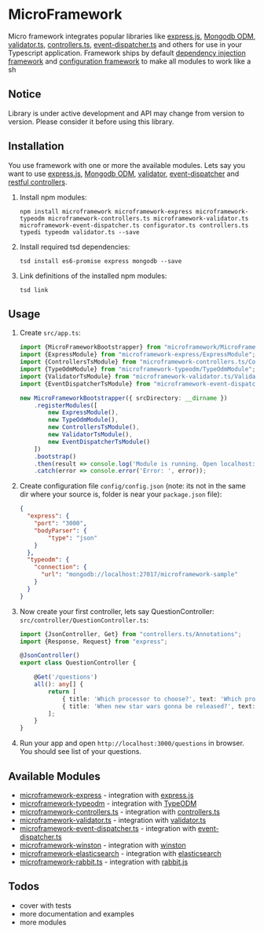 # MicroFramework

Micro framework integrates popular libraries like [express.js][1], [Mongodb ODM][2], [validator.ts][5],
[controllers.ts][4], [event-dispatcher.ts][7]
and others for use in your Typescript application. Framework ships by default [dependency injection framework][3] and
[configuration framework][6] to make all modules to work like a sh

## Notice

Library is under active development and API may change from version to version. 
Please consider it before using this library.

## Installation

You use framework with one or more the available modules. Lets say you want to use [express.js][1], [Mongodb ODM][2],
[validator][5], [event-dispatcher][7] and [restful controllers][4].

1. Install npm modules: 

    `npm install microframework microframework-express microframework-typeodm microframework-controllers.ts
microframework-validator.ts microframework-event-dispatcher.ts configurator.ts controllers.ts typedi typeodm validator.ts --save`

2. Install required tsd dependencies:

    `tsd install es6-promise express mongodb --save`

3. Link definitions of the installed npm modules:

    `tsd link`

## Usage

1. Create `src/app.ts`:
    
    ```typescript
    import {MicroFrameworkBootstrapper} from "microframework/MicroFrameworkBootstrapper";
    import {ExpressModule} from "microframework-express/ExpressModule";
    import {ControllersTsModule} from "microframework-controllers.ts/ControllersTsModule";
    import {TypeOdmModule} from "microframework-typeodm/TypeOdmModule";
    import {ValidatorTsModule} from "microframework-validator.ts/ValidatorTsModule";
    import {EventDispatcherTsModule} from "microframework-event-dispatcher.ts/EventDispatcherTsModule";
    
    new MicroFrameworkBootstrapper({ srcDirectory: __dirname })
        .registerModules([
            new ExpressModule(),
            new TypeOdmModule(),
            new ControllersTsModule(),
            new ValidatorTsModule(),
            new EventDispatcherTsModule()
        ])
        .bootstrap()
        .then(result => console.log('Module is running. Open localhost:3000'))
        .catch(error => console.error('Error: ', error));
    ```
    
2. Create configuration file `config/config.json` (note: its not in the same dir where your source is,
folder is near your `package.json` file):
    
    ```json
    {
      "express": {
        "port": "3000",
        "bodyParser": {
            "type": "json"
        }
      },
      "typeodm": {
        "connection": {
          "url": "mongodb://localhost:27017/microframework-sample"
        }
      }
    }
    ```
    
3. Now create your first controller, lets say QuestionController: `src/controller/QuestionController.ts`:
    
    ```typescript
    import {JsonController, Get} from "controllers.ts/Annotations";
    import {Response, Request} from "express";

    @JsonController()
    export class QuestionController {
    
        @Get('/questions')
        all(): any[] {
            return [
                { title: 'Which processor to choose?', text: 'Which processor is better: Core i5 or Core i7?' },
                { title: 'When new star wars gonna be released?', text: 'When star wars gonna be released? I think in december' }
            ];
        }
    }
    ```

4. Run your app and open `http://localhost:3000/questions` in browser. You should see list of your questions.

## Available Modules

* [microframework-express](https://github.com/PLEEROCK/microframework-express) - integration with [express.js][1]
* [microframework-typeodm](https://github.com/PLEEROCK/microframework-typeodm) - integration with [TypeODM][2]
* [microframework-controllers.ts](https://github.com/PLEEROCK/microframework-controllers.ts) - integration with [controllers.ts][4]
* [microframework-validator.ts](https://github.com/PLEEROCK/microframework-validator.ts) - integration with [validator.ts][5]
* [microframework-event-dispatcher.ts](https://github.com/PLEEROCK/microframework-event-dispatcher.ts) - integration with [event-dispatcher.ts][7]
* [microframework-winston](https://github.com/PLEEROCK/microframework-winston) - integration with [winston][8]
* [microframework-elasticsearch](https://github.com/PLEEROCK/microframework-elasticsearch) - integration with [elasticsearch][9]
* [microframework-rabbit.ts](https://github.com/PLEEROCK/microframework-rabbit.ts) - integration with [rabbit.js][10]

## Todos

* cover with tests
* more documentation and examples
* more modules

[1]: http://expressjs.com/
[2]: https://github.com/PLEEROCK/typeodm
[3]: https://github.com/PLEEROCK/typedi
[4]: https://github.com/PLEEROCK/controllers.ts
[5]: https://github.com/PLEEROCK/validator.ts
[6]: https://github.com/PLEEROCK/configurator.ts
[7]: https://github.com/PLEEROCK/event-dispatcher.ts
[8]: https://github.com/winstonjs/winston
[9]: https://github.com/elastic/elasticsearch-js
[10]: https://github.com/squaremo/rabbit.js/
